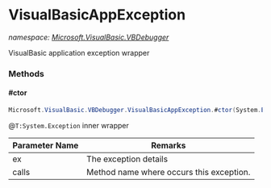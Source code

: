﻿# VisualBasicAppException
_namespace: [Microsoft.VisualBasic.VBDebugger](./index.md)_

VisualBasic application exception wrapper



### Methods

#### #ctor
```csharp
Microsoft.VisualBasic.VBDebugger.VisualBasicAppException.#ctor(System.Exception,System.String)
```
@``T:System.Exception`` inner wrapper

|Parameter Name|Remarks|
|--------------|-------|
|ex|The exception details|
|calls|Method name where occurs this exception.|



